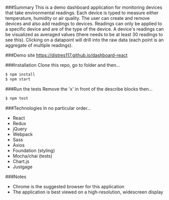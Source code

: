 ###Summary
This is a demo dashboard application for monitoring devices that take environmental readings.  Each device is typed to measure either temperature, humidity or air quality.
The user can create and remove devices and also add readings to devices.  Readings can only be applied to a specific device and are of the type of the device.
A device's readings can be visualized as averaged values (there needs to be at least 30 readings to see this).  Clicking on a datapoint will drill into the raw data (each point is an aggregate of multiple readings).

###Demo site
https://distres117.github.io/dashboard-react

###Installation
Clone this repo, go to folder and then...
```sh
$ npm install
$ npm start
```

###Run the tests
Remove the 'x' in front of the describe blocks then...
```sh
$ npm test
```
###Technologies
In no particular order...
* React
* Redux
* jQuery
* Webpack
* Sass
* Axios
* Foundation (styling)
* Mocha/chai (tests)
* Chart.js
* Justgage

###Notes
* Chrome is the suggested browser for this application
* The application is best viewed on a high-resolution, widescreen display
